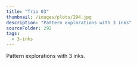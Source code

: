 ```yaml
---
title: "Trio 03"
thumbnail: /images/plots/294.jpg
description: "Pattern explorations with 3 inks"
sourceFolder: 292
tags:
  - 3-inks
---
```


Pattern explorations with 3 inks.